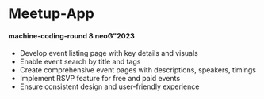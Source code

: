 # Meetup-App

#### machine-coding-round 8 neoG"2023

- Develop event listing page with key details and visuals
- Enable event search by title and tags
- Create comprehensive event pages with descriptions, speakers, timings
- Implement RSVP feature for free and paid events
- Ensure consistent design and user-friendly experience
